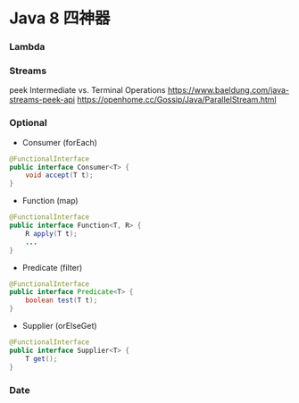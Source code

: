 # Java 8 四神器

### Lambda

### Streams
peek Intermediate vs. Terminal Operations https://www.baeldung.com/java-streams-peek-api
https://openhome.cc/Gossip/Java/ParallelStream.html

### Optional
* Consumer (forEach)
```java
@FunctionalInterface
public interface Consumer<T> {
    void accept(T t);
}
```
* Function (map)
```java
@FunctionalInterface
public interface Function<T, R> {
    R apply(T t);
    ...
}
```
* Predicate (filter)
```java
@FunctionalInterface
public interface Predicate<T> {
    boolean test(T t);
}
```
* Supplier (orElseGet)
```java
@FunctionalInterface
public interface Supplier<T> {
    T get();
}
```

### Date